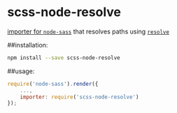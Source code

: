 # scss-node-resolve
[importer for `node-sass`](https://github.com/sass/node-sass#importer--v200---experimental) that resolves paths using [`resolve`](https://www.npmjs.com/package/resolve)

##installation:
```sh
npm install --save scss-node-resolve
```

##usage:
```js
require('node-sass').render({
    ...,
    importer: require('scss-node-resolve')
});

```
